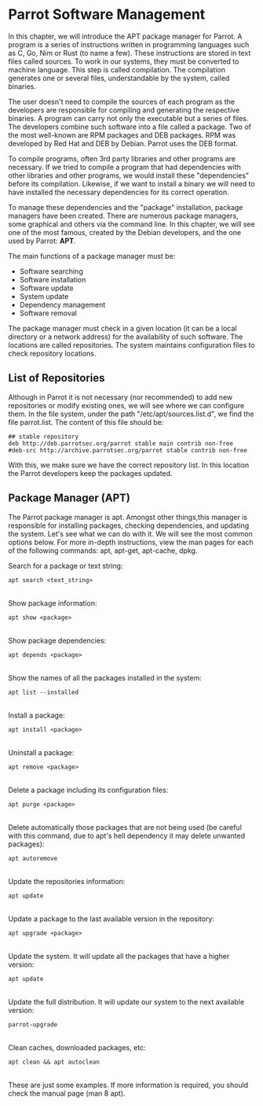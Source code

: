 # Parrot Software Management #

In this chapter, we will introduce the APT package manager for Parrot. A program is a series of instructions written in programming languages such as C, Go, Nim or Rust (to name a few). These instructions are stored in text files called sources. To work in our systems, they must be converted to machine language. This step is called compilation. The compilation generates one or several files, understandable by the system, called binaries.

The user doesn't need to compile the sources of each program as the developers are responsible for compiling and generating the respective binaries. A program can carry not only the executable but a series of files. The developers combine such software into a file called a package. Two of the most well-known are RPM packages and DEB packages. RPM was developed by Red Hat and DEB by Debian. Parrot uses the DEB format.

To compile programs, often 3rd party libraries and other programs are necessary. If we tried to compile a program that had dependencies with other libraries and other programs, we would install these "dependencies" before its compilation. Likewise, if we want to install a binary we will need to have installed the necessary dependencies for its correct operation.

To manage these dependencies and the "package" installation, package managers have been created. There are numerous package managers, some graphical and others via the command line. In this chapter, we will see one of the most famous, created by the Debian developers, and the one used by Parrot: **APT**.

The main functions of a package manager must be:

- Software searching
- Software installation
- Software update
- System update
- Dependency management
- Software removal

The package manager must check in a given location (it can be a local directory or a network address) for the availability of such software. The locations are called repositories. The system maintains configuration files to check repository locations.

## List of Repositories ##

Although in Parrot it is not necessary (nor recommended) to add new repositories or modify existing ones, we will see where we can configure them. In the file system, under the path "/etc/apt/sources.list.d", we find the file parrot.list. The content of this file should be:

	## stable repository
	deb http://deb.parrotsec.org/parrot stable main contrib non-free
	#deb-src http://archive.parrotsec.org/parrot stable contrib non-free

With this, we make sure we have the correct repository list. In this location the Parrot developers keep the packages updated.

## Package Manager (APT) ##

The Parrot package manager is apt. Amongst other things,this manager is responsible for installing packages, checking dependencies, and updating the system. Let's see what we can do with it. We will see the most common options below. For more in-depth instructions, view the man pages for each of the following commands: apt, apt-get, apt-cache, dpkg.

Search for a package or text string:

    apt search <text_string>

\
Show package information:

    apt show <package>

\
Show package dependencies:

    apt depends <package>

\
Show the names of all the packages installed in the system:

    apt list --installed
	
\
Install a package:

    apt install <package>

\
Uninstall a package:

    apt remove <package>

\
Delete a package including its configuration files:

    apt purge <package>

\
Delete automatically those packages that are not being used (be careful with this command, due to apt's hell dependency it may delete unwanted packages): 

    apt autoremove

\
Update the repositories information:

    apt update

\
Update a package to the last available version in the repository:

    apt upgrade <package>
	
\
Update the system. It will update all the packages that have a higher version:

    apt update

\
Update the full distribution. It will update our system to the next available version:

    parrot-upgrade

\
Clean caches, downloaded packages, etc:

    apt clean && apt autoclean

\
These are just some examples. If more information is required, you should check the manual page (man 8 apt).
